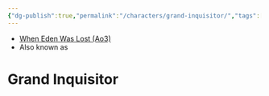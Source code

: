```yaml
---
{"dg-publish":true,"permalink":"/characters/grand-inquisitor/","tags":["inquisitor","galaticempire","unfinished","forcesensitive"],"noteIcon":"saber1"}
---
```


- [When Eden Was Lost (Ao3)](https://archiveofourown.org/works/19334440)
- Also known as 
# Grand Inquisitor

